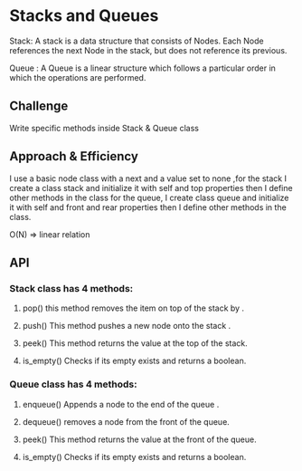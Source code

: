 # Stacks and Queues
<!-- Short summary or background information -->
Stack:
A stack is a data structure that consists of Nodes. Each Node references the next Node in the stack, but does not reference its previous.

Queue :
A Queue is a linear structure which follows a particular order in which the operations are performed.

## Challenge
<!-- Description of the challenge -->
Write specific methods inside Stack & Queue class


## Approach & Efficiency
<!-- What approach did you take? Why? What is the Big O space/time for this approach? -->

I use a basic node class with a next and a value set to none ,for the stack I create a class stack and initialize it with self and top properties then I define other methods in the class
for the queue, I create class queue and initialize it with self and front and rear properties then I define other methods in the class.

O(N) =>  linear relation


## API

<!-- Description of each method publicly available to your Stack and Queue-->
### Stack class has 4 methods:

1. pop() this method removes the item on top of the stack by .

2. push() This method pushes a new node onto the stack .

3. peek() This method returns the value at the top of the stack.

4. is_empty() Checks if its empty exists and returns a boolean.

### Queue class has 4 methods:

1. enqueue() Appends a node to the end of the queue .

2. dequeue() removes a node from the front of the queue.

3. peek() This method returns the value at the front of the queue.

4. is_empty() Checks if its empty exists and returns a boolean.


